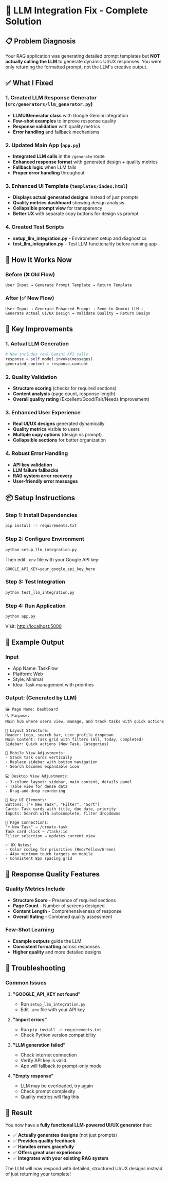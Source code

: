 # 🔧 LLM Integration Fix - Complete Solution

## 📋 Problem Diagnosis

Your RAG application was generating detailed prompt templates but **NOT actually calling the LLM** to generate dynamic UI/UX responses. You were only returning the formatted prompt, not the LLM's creative output.

## ✅ What I Fixed

### 1. **Created LLM Response Generator** (`src/generators/llm_generator.py`)

- **LLMUIGenerator class** with Google Gemini integration
- **Few-shot examples** to improve response quality
- **Response validation** with quality metrics
- **Error handling** and fallback mechanisms

### 2. **Updated Main App** (`app.py`)

- **Integrated LLM calls** in the `/generate` route
- **Enhanced response format** with generated design + quality metrics
- **Fallback logic** when LLM fails
- **Proper error handling** throughout

### 3. **Enhanced UI Template** (`templates/index.html`)

- **Displays actual generated designs** instead of just prompts
- **Quality metrics dashboard** showing design analysis
- **Collapsible prompt view** for transparency
- **Better UX** with separate copy buttons for design vs prompt

### 4. **Created Test Scripts**

- **setup_llm_integration.py** - Environment setup and diagnostics
- **test_llm_integration.py** - Test LLM functionality before running app

## 🚀 How It Works Now

### Before (❌ Old Flow)

```text
User Input → Generate Prompt Template → Return Template
```

### After (✅ New Flow)

```text
User Input → Generate Enhanced Prompt → Send to Gemini LLM → 
Generate Actual UI/UX Design → Validate Quality → Return Design
```

## 🎯 Key Improvements

### **1. Actual LLM Generation**

```python
# Now includes real Gemini API calls
response = self.model.invoke(messages)
generated_content = response.content
```

### **2. Quality Validation**

- **Structure scoring** (checks for required sections)
- **Content analysis** (page count, response length)
- **Overall quality rating** (Excellent/Good/Fair/Needs Improvement)

### **3. Enhanced User Experience**

- **Real UI/UX designs** generated dynamically
- **Quality metrics** visible to users
- **Multiple copy options** (design vs prompt)
- **Collapsible sections** for better organization

### **4. Robust Error Handling**

- **API key validation**
- **LLM failure fallbacks**
- **RAG system error recovery**
- **User-friendly error messages**

## 📦 Setup Instructions

### **Step 1: Install Dependencies**

```bash
pip install -r requirements.txt
```

### **Step 2: Configure Environment**

```bash
python setup_llm_integration.py
```

Then edit `.env` file with your Google API key:

```env
GOOGLE_API_KEY=your_google_api_key_here
```

### **Step 3: Test Integration**

```bash
python test_llm_integration.py
```

### **Step 4: Run Application**

```bash
python app.py
```

Visit: <http://localhost:5000>

## 🧪 Example Output

### **Input**

- App Name: TaskFlow
- Platform: Web
- Style: Minimal
- Idea: Task management with priorities

### **Output:** (Generated by LLM)

```text
🖼️ Page Name: Dashboard
🔍 Purpose:
Main hub where users view, manage, and track tasks with quick actions

📐 Layout Structure:
Header: Logo, search bar, user profile dropdown
Main Content: Task grid with filters (All, Today, Completed)
Sidebar: Quick actions (New Task, Categories)

📱 Mobile View Adjustments:
- Stack task cards vertically
- Replace sidebar with bottom navigation
- Search becomes expandable icon

💻 Desktop View Adjustments:
- 3-column layout: sidebar, main content, details panel
- Table view for dense data
- Drag-and-drop reordering

🔘 Key UI Elements:
Buttons: ["+ New Task", "Filter", "Sort"]
Cards: Task cards with title, due date, priority
Inputs: Search with autocomplete, filter dropdowns

🔗 Page Connections:
"+ New Task" → /create-task
Task card click → /task/:id
Filter selection → updates current view

✅ UX Notes:
- Color coding for priorities (Red/Yellow/Green)
- 44px minimum touch targets on mobile
- Consistent 8px spacing grid
```

## 🎯 Response Quality Features

### **Quality Metrics Include**

- **Structure Score** - Presence of required sections
- **Page Count** - Number of screens designed
- **Content Length** - Comprehensiveness of response
- **Overall Rating** - Combined quality assessment

### **Few-Shot Learning**

- **Example outputs** guide the LLM
- **Consistent formatting** across responses
- **Higher quality** and more detailed designs

## 🔧 Troubleshooting

### **Common Issues**

1. **"GOOGLE_API_KEY not found"**
   - Run `setup_llm_integration.py`
   - Edit `.env` file with your API key

2. **"Import errors"**
   - Run `pip install -r requirements.txt`
   - Check Python version compatibility

3. **"LLM generation failed"**
   - Check internet connection
   - Verify API key is valid
   - App will fallback to prompt-only mode

4. **"Empty response"**
   - LLM may be overloaded, try again
   - Check prompt complexity
   - Quality metrics will flag this

## 🎉 Result

You now have a **fully functional LLM-powered UI/UX generator** that:

- ✅ **Actually generates designs** (not just prompts)
- ✅ **Provides quality feedback**
- ✅ **Handles errors gracefully**
- ✅ **Offers great user experience**
- ✅ **Integrates with your existing RAG system**

The LLM will now respond with detailed, structured UI/UX designs instead of just returning your template!
